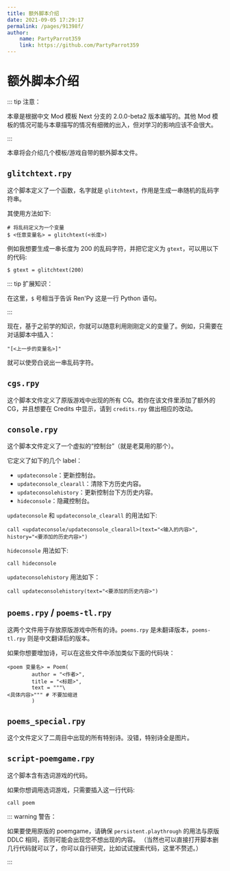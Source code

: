 ```yaml
---
title: 额外脚本介绍
date: 2021-09-05 17:29:17
permalink: /pages/91398f/
author:
    name: PartyParrot359
    link: https://github.com/PartyParrot359
---
```


# 额外脚本介绍

::: tip 注意：

本章是根据中文 Mod 模板 Next 分支的 2.0.0-beta2 版本编写的。其他 Mod 模板的情况可能与本章描写的情况有细微的出入，但对学习的影响应该不会很大。

:::

本章将会介绍几个模板/游戏自带的额外脚本文件。

## `glitchtext.rpy`

这个脚本定义了一个函数，名字就是 `glitchtext`，作用是生成一串随机的乱码字符串。

其使用方法如下:

```rpy
# 将乱码定义为一个变量
$ <任意变量名> = glitchtext(<长度>)
```

例如我想要生成一串长度为 200 的乱码字符，并把它定义为 `gtext`，可以用以下的代码:

```rpy
$ gtext = glitchtext(200)
```

::: tip 扩展知识：

在这里，`$` 号相当于告诉 Ren'Py 这是一行 Python 语句。

:::

现在，基于之前学的知识，你就可以随意利用刚刚定义的变量了。例如，只需要在对话脚本中插入：

```rpy
"[<上一步的变量名>]"
```

就可以使旁白说出一串乱码字符。

## `cgs.rpy`

这个脚本文件定义了原版游戏中出现的所有 CG。若你在该文件里添加了额外的 CG，并且想要在 Credits 中显示，请到 `credits.rpy` 做出相应的改动。

## `console.rpy`

这个脚本文件定义了一个虚拟的“控制台”（就是老莫用的那个）。

它定义了如下的几个 label：

- `updateconsole`：更新控制台。
- `updateconsole_clearall`：清除下方历史内容。
- `updateconsolehistory`：更新控制台下方历史内容。
- `hideconsole`：隐藏控制台。

`updateconsole` 和 `updateconsole_clearall` 的用法如下:

```rpy
call <updateconsole/updateconsole_clearall>(text="<输入的内容>", history="<要添加的历史内容>")
```

`hideconsole` 用法如下:

```rpy
call hideconsole
```

`updateconsolehistory` 用法如下：

```rpy
call updateconsolehistory(text="<要添加的历史内容>")
```

## `poems.rpy` / `poems-tl.rpy`

这两个文件用于存放原版游戏中所有的诗。`poems.rpy` 是未翻译版本，`poems-tl.rpy` 则是中文翻译后的版本。

如果你想要增加诗，可以在这些文件中添加类似下面的代码块：

```rpy
<poem 变量名> = Poem(
        author = "<作者>",
        title = "<标题>",
        text = """\
<具体内容>""" # 不要加缩进
        )
```

## `poems_special.rpy`

这个文件定义了二周目中出现的所有特别诗。没错，特别诗全是图片。

## `script-poemgame.rpy`

这个脚本含有选词游戏的代码。

如果你想调用选词游戏，只需要插入这一行代码:

```rpy
call poem
```

::: warning 警告：

如果要使用原版的 poemgame，请确保 `persistent.playthrough` 的用法与原版 DDLC 相同，否则可能会出现您不想出现的内容。
（当然也可以直接打开脚本删几行代码就可以了，你可以自行研究，比如试试搜索代码，这里不赘述。）

:::
